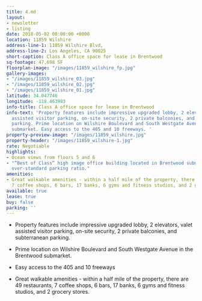 ```yaml
---
title: 4.md
layout:
- newsletter
- listing
date: 2018-05-02 00:00:00 +0000
location: 11859 Wilshire
address-line-1: 11859 Wilshire Blvd,
address-line-2: Los Angeles, CA 90025
short-caption: Class A office space for lease in Brentwood
sq-footage: 47,698 SF
floorplan-image: "/images/11859_wilshire_fp.jpg"
gallery-images:
- "/images/11859_wilshire_03.jpg"
- "/images/11859_wilshire_02.jpg"
- "/images/11859_wilshire_01.jpg"
latitude: 34.047746
longitude: -118.463983
info-title: Class A office space for lease in Brentwood
info-text: 'Property features include impressive upgraded lobby, 2 elevators, valet
  assisted visitor parking, on-site security, 2 private balconies, and subterranean
  parking. Prime location on Wilshire Boulevard and South Westgate Avenue in the Brentwood
  submarket. Easy access to the 405 and 10 freeways. '
property-preview-image: "/images/11859_wilshire.jpg"
property-header: "/images/11859_wilshire-1.jpg"
rate: Negotiable
highlights:
- Ocean views from floors 5 and 6
- "“Best of Class” high image office building located in Brentwood submarket with
  over-standard parking ratio."
amenities:
- Great walkable amenities - within a half mile of the property, there are 49 restaurants,
  7 coffee shops, 6 bars, 17 banks, 6 gyms and fitness studios, and 2 grocery stores.
available: true
lease: true
buy: false
parking: ''
---
```

* Property features include impressive upgraded lobby, 2 elevators, valet assisted visitor parking, on-site security, 2 private balconies, and subterranean parking. 


* Prime location on Wilshire Boulevard and South Westgate Avenue in the Brentwood submarket. 


* Easy access to the 405 and 10 freeways 


* Great walkable amenities - within a half mile of the property, there are 49 restaurants, 7 coffee shops, 6 bars, 17 banks, 6 gyms and fitness studios, and 2 grocery stores. 